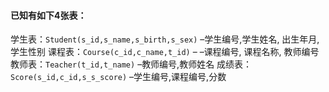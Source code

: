 #### 已知有如下4张表：
学生表：`Student(s_id,s_name,s_birth,s_sex)` –学生编号,学生姓名, 出生年月,学生性别
课程表：`Course(c_id,c_name,t_id)` – –课程编号, 课程名称, 教师编号
教师表：`Teacher(t_id,t_name)` –教师编号,教师姓名
成绩表：`Score(s_id,c_id,s_s_score)` –学生编号,课程编号,分数

